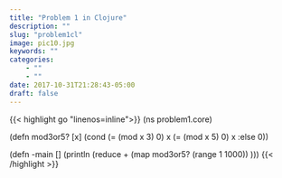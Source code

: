 ```yaml
---
title: "Problem 1 in Clojure"
description: ""
slug: "problem1cl"
image: pic10.jpg
keywords: ""
categories: 
    - ""
    - ""
date: 2017-10-31T21:28:43-05:00
draft: false
---
```

{{< highlight go  "linenos=inline">}}
(ns problem1.core)

(defn mod3or5?
  [x]
  (cond
    (= (mod x 3) 0) x
    (= (mod x 5) 0) x
    :else 0))

(defn -main 
  []
   (println (reduce + (map mod3or5? (range 1 1000)) )))
{{< /highlight >}}
